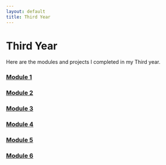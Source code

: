 ```yaml
---
layout: default
title: Third Year
---
```


# Third Year

Here are the modules and projects I completed in my Third year.

### [Module 1](Module1.md)
### [Module 2](Module2.md)
### [Module 3](Module3.md)
### [Module 4](Module4.md)
### [Module 5](Module5.md)
### [Module 6](Module6.md)

